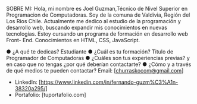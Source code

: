 SOBRE MI:
Hola, mi nombre es Joel Guzman,Técnico de Nivel Superior en Programacion de Computadoras. Soy de la comuna de Valdivia, Región del Los Rios Chile. Actualmente me dedico al estudio de la programación y desarrollo web, buscando expandir mis conocimientos en nuevas tecnologías. Estoy cursando un programa de formación en desarrollo web Front- End. Conocimientos en HTML, CSS, JavaScript.

● ¿A qué te dedicas? Estudiante
● ¿Cuál es tu formación? Titulo de Programador de Computadoras
● ¿Cuáles son tus experiencias previas? y en caso que no tengas ¿por qué 
deberían contactarte? 
● ¿Cómo y a través de qué medios te pueden contactar? 
Email: [churraskocom@gmail.com]
- LinkedIn: [https://www.linkedin.com/in/fernando-guzm%C3%A1n-38320a295/]
- Portafolio: [tuportafolio.com]
